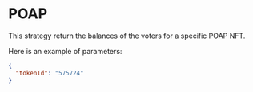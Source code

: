 # POAP

This strategy return the balances of the voters for a specific POAP NFT.

Here is an example of parameters:

```json
{
  "tokenId": "575724"
}
```